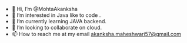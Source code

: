 - 👋 Hi, I’m @MohtaAkanksha
- 👀 I’m interested in Java like to code .
- 🌱 I’m currently learning JAVA backend.
- 💞️ I’m looking to collaborate on cloud.
- 📫 How to reach me at my email akanksha.maheshwari57@gmail.com

<!---
MohtaAkanksha/MohtaAkanksha is a ✨ special ✨ repository because its `README.md` (this file) appears on your GitHub profile.
You can click the Preview link to take a look at your changes.
--->
